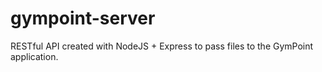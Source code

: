# gympoint-server
RESTful API created with NodeJS + Express to pass files to the GymPoint application.
